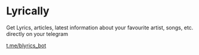# Lyrically
Get Lyrics, articles, latest information about your favourite artist, songs, etc. 
directly on your telegram
 
[t.me/blyrics_bot](https://t.me/blyrics_bot)
